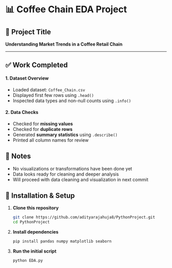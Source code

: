 # 📊 Coffee Chain EDA Project

## 📝 Project Title  
**Understanding Market Trends in a Coffee Retail Chain**

---

## ✅ Work Completed

#### 1. Dataset Overview
- Loaded dataset: `Coffee_Chain.csv`
- Displayed first few rows using `.head()`
- Inspected data types and non-null counts using `.info()`

#### 2. Data Checks
- Checked for **missing values**
- Checked for **duplicate rows**
- Generated **summary statistics** using `.describe()`
- Printed all column names for review
  
## 📌 Notes
- No visualizations or transformations have been done yet
- Data looks ready for cleaning and deeper analysis
- Will proceed with data cleaning and visualization in next commit

## 🔧 Installation & Setup  

1. **Clone this repository**  
   ```bash
   git clone https://github.com/adityarajahuja8/PythonProject.git
   cd PythonProject
2. **Install dependencies**
   ```bash
   pip install pandas numpy matplotlib seaborn
3. **Run the initial script**
   ```bash
   python EDA.py
